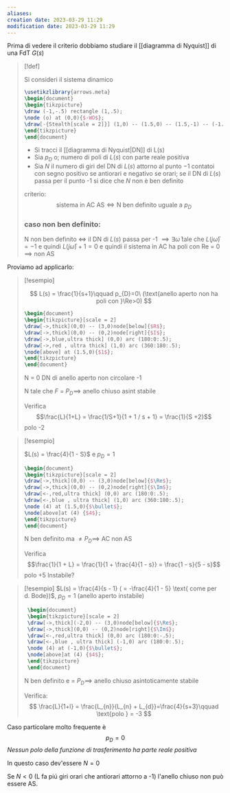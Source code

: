 ```yaml
---
aliases: 
creation date: 2023-03-29 11:29
modification date: 2023-03-29 11:29
---
```


Prima di vedere il criterio dobbiamo studiare il [[diagramma di Nyquist]] di una FdT $G(s)$


> [!def]
> 
> Si consideri il sistema dinamico
> ```tikz
> \usetikzlibrary{arrows.meta}
> \begin{document}
> \begin{tikzpicture}
> \draw (-1,-.5) rectangle (1,.5);
> \node (o) at (0,0){$-WO$};
> \draw[-{Stealth[scale = 2]}] (1,0) -- (1.5,0) -- (1.5,-1) -- (-1.5,-1) -- (-1.5,0) -- (-1,0);
> \end{tikzpicture}
> \end{document}
> ```
> - Si tracci il [[diagramma di Nyquist|DN]] di L(s)
> - Sia $p_{D}$ o; numero di poli di $L(s)$ con parte reale positiva
> - Sia $N$ il numero di giri del DN di $L(s)$ attorno al punto $-1$ contatoi con segno positivo se antiorari e negativo se orari; se il DN di $L(s)$ passa per il punto -1 si dice che $N$ non è ben definito
> 
> criterio:
> $$
> \text{sistema in AC AS} \iff \text{N ben definito uguale a }p_{D}
> $$
> ### caso non ben definito:
> N non ben definito $\iff$ il DN di $L(s)$ passa per -1 $\implies \exists \bar{\omega}$ tale che $L(j\bar{\omega}) = -1$ e quindi $L(j\bar{\omega}) + 1 = 0$  e quindi il sistema in AC ha poli con Re = 0 $\implies$ non AS

Proviamo ad applicarlo:

> [!esempio]
> 
> $$
> L(s) = \frac{1}{s+1}\qquad p_{D}=0\ (\text{anello aperto non ha poli con }\Re>0)
> $$
> 
> ```tikz
> \begin{document}
> \begin{tikzpicture}[scale = 2]
> \draw[->,thick](0,0) -- (3,0)node[below]{$R$};
> \draw[->,thick](0,0) -- (0,2)node[right]{$I$};
> \draw[->,blue,ultra thick] (0,0) arc (180:0:.5);
> \draw[->,red , ultra thick] (1,0) arc (360:180:.5);
> \node[above] at (1.5,0){$1$};
> \end{tikzpicture}
> \end{document}
> ```
> 
> N = 0 DN di anello aperto non circolare -1
> 
> N tale che $F$ = $P_{D} \implies$ anello chiuso asint stabile
> 
> Verifica $$\frac{L}{1+L} = \frac{1/S+1}{1 + 1 / s + 1} = \frac{1}{S +2}$$
> polo -2
> 

> [!esempio]
> 
> 
> $L(s) = \frac{4}{1 - S}$ e $p_{D} = 1$
> 
>  ```tikz
>  \begin{document}
>  \begin{tikzpicture}[scale = 2]
>  \draw[->,thick](0,0) -- (3,0)node[below]{$\Re$};
>  \draw[->,thick](0,0) -- (0,2)node[right]{$\Im$};
>  \draw[<-,red,ultra thick] (0,0) arc (180:0:.5);
>  \draw[<-,blue , ultra thick] (1,0) arc (360:180:.5);
>  \node (4) at (1.5,0){$\bullet$};
>  \node[above]at (4) {$4$};
>  \end{tikzpicture}
>  \end{document}
>  ```
> 
> 
> N ben definito ma $\neq P_{D} \implies$ AC non AS
> 
> Verifica $$\frac{1}{1 + L} = \frac{1}{1 + \frac{4}{1 - s}} = \frac{1 - s}{5 - s}$$
> polo $+5$
>  Instabile?


> [!esempio]
> $L(s) = \frac{4}{s - 1} ( = -\frac{4}{1 - 5} \text{ come per d. Bode})$, $p_{D} = 1$ (anello aperto instabile)
> 
>  ```tikz
>   \begin{document}
>   \begin{tikzpicture}[scale = 2]
>   \draw[->,thick](-2,0) -- (3,0)node[below]{$\Re$};
>   \draw[->,thick](0,0) -- (0,2)node[right]{$\Im$};
>   \draw[<-,red,ultra thick] (0,0) arc (180:0:-.5);
>   \draw[<-,blue , ultra thick] (-1,0) arc (180:0:.5);
>   \node (4) at (-1,0){$\bullet$};
>   \node[above]at (4) {$4$};
>   \end{tikzpicture}
>   \end{document}
>   ```
> 
> N ben definito e = $P_{D} \implies$ anello chiuso asintoticamente stabile
> 
> Verifica:
> $$
> \frac{L}{1+l} = \frac{L_{n}}{L_{n} + L_{d}}=\frac{4}{s+3}\qquad \text{polo } = -3
> $$
> 

Caso particolare molto frequente è
$$
p_{D} = 0
$$
*Nessun polo della funzione di trasferimento ha parte reale positiva*

In questo caso dev'essere $N = 0$

Se $N < 0$ (L fa piú giri orari che antiorari attorno a -1) l'anello chiuso non può essere AS.


